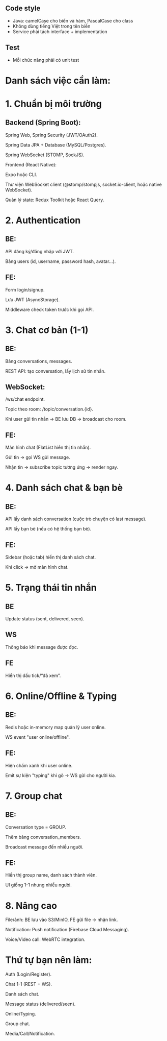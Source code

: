 ## Code style
- Java: camelCase cho biến và hàm, PascalCase cho class
- Không dùng tiếng Việt trong tên biến
- Service phải tách interface + implementation

## Test
- Mỗi chức năng phải có unit test

# Danh sách việc cần làm:

# 1. Chuẩn bị môi trường

## Backend (Spring Boot):

Spring Web, Spring Security (JWT/OAuth2).

Spring Data JPA + Database (MySQL/Postgres).

Spring WebSocket (STOMP, SockJS).

Frontend (React Native):

Expo hoặc CLI.

Thư viện WebSocket client (@stomp/stompjs, socket.io-client, hoặc native WebSocket).

Quản lý state: Redux Toolkit hoặc React Query.

# 2. Authentication

## BE:

API đăng ký/đăng nhập với JWT.

Bảng users (id, username, password hash, avatar…).

## FE:

Form login/signup.

Lưu JWT (AsyncStorage).

Middleware check token trước khi gọi API.

# 3. Chat cơ bản (1-1)

## BE:

Bảng conversations, messages.

REST API: tạo conversation, lấy lịch sử tin nhắn.

## WebSocket:

/ws/chat endpoint.

Topic theo room: /topic/conversation.{id}.

Khi user gửi tin nhắn → BE lưu DB → broadcast cho room.

## FE:

Màn hình chat (FlatList hiển thị tin nhắn).

Gửi tin → gọi WS gửi message.

Nhận tin → subscribe topic tương ứng → render ngay.

# 4. Danh sách chat & bạn bè

## BE:

API lấy danh sách conversation (cuộc trò chuyện có last message).

API lấy bạn bè (nếu có hệ thống bạn bè).

## FE:

Sidebar (hoặc tab) hiển thị danh sách chat.

Khi click → mở màn hình chat.

# 5. Trạng thái tin nhắn

## BE
Update status (sent, delivered, seen).

## WS
Thông báo khi message được đọc.

## FE
Hiển thị dấu tick/“đã xem”.

# 6. Online/Offline & Typing

## BE:

Redis hoặc in-memory map quản lý user online.

WS event "user online/offline".

## FE:

Hiện chấm xanh khi user online.

Emit sự kiện "typing" khi gõ → WS gửi cho người kia.

# 7. Group chat

## BE:

Conversation type = GROUP.

Thêm bảng conversation_members.

Broadcast message đến nhiều người.

## FE:

Hiển thị group name, danh sách thành viên.

UI giống 1-1 nhưng nhiều người.

# 8. Nâng cao

File/ảnh: BE lưu vào S3/MinIO, FE gửi file → nhận link.

Notification: Push notification (Firebase Cloud Messaging).

Voice/Video call: WebRTC integration.

# Thứ tự bạn nên làm:

Auth (Login/Register).

Chat 1-1 (REST + WS).

Danh sách chat.

Message status (delivered/seen).

Online/Typing.

Group chat.

Media/Call/Notification.
